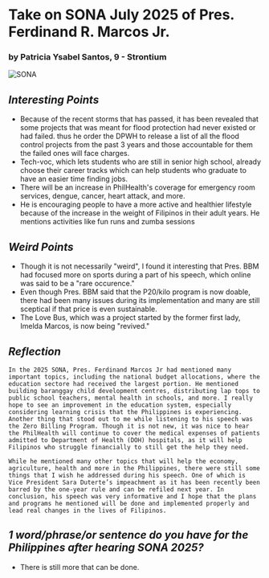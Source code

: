 # **Take on SONA July 2025 of Pres. Ferdinand R. Marcos Jr.**
### by Patricia Ysabel Santos, 9 - Strontium 

![SONA](https://media.interaksyon.com/wp-content/uploads/2025/07/Marcos-Jr_SONA-2025.jpg)

## *Interesting Points*
* Because of the recent storms that has passed, it has been revealed that some projects that was meant for flood protection had never existed or had failed. 
thus he order the DPWH to release a list of all the flood control projects from the past 3 years and those accountable for them the failed ones will face charges. 
* Tech-voc, which lets students who are still in senior high school, already choose their career tracks which can help students who graduate to have an easier time finding jobs. 
* There will be an increase in PhilHealth's coverage for emergency room services, dengue, cancer, heart attack, and more.
* He is encouraging people to have a more active and healthier lifestyle because of the increase in the weight of Filipinos in their adult years. He mentions activities like fun runs and zumba sessions 

## *Weird  Points*
* Though it is not necessarily "weird", I found it interesting that Pres. BBM had focused more on sports during a part of his speech, which online was said to be a "rare occurence."
* Even though Pres. BBM said that the P20/kilo program is now doable, there had been many issues during its implementation and many are still sceptical if that price is even sustainable. 
* The Love Bus, which was a project started by the former first lady, Imelda Marcos, is now being "revived."

## *Reflection*
    In the 2025 SONA, Pres. Ferdinand Marcos Jr had mentioned many important topics, including the national budget allocations, where the education sectore had received the largest portion. He mentioned building baranggay child development centres, distributing lap tops to public school teachers, mental health in schools, and more. I really hope to see an improvement in the education system, especially considering learning crisis that the Philippines is experiencing. Another thing that stood out to me while listening to his speech was the Zero Billing Program. Though it is not new, it was nice to hear the PhilHealth will continue to cover the medical expenses of patients admitted to Department of Health (DOH) hospitals, as it will help Filipinos who struggle financially to still get the help they need. 

    While he mentioned many other topics that will help the economy, agriculture, health and more in the Philippines, there were still some things that I wish he addressed during his speech. One of which is Vice President Sara Duterte’s impeachment as it has been recently been barred by the one-year rule and can be refiled next year. In conclusion, his speech was very informative and I hope that the plans and programs he mentioned will be done and implemented properly and lead real changes in the lives of Filipinos. 

## *1 word/phrase/or sentence do you have for the Philippines after hearing SONA 2025?*
* There is still more that can be done. 
